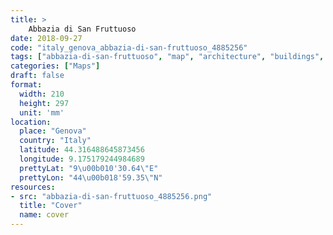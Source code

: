 ```yaml
---
title: > 
    Abbazia di San Fruttuoso
date: 2018-09-27
code: "italy_genova_abbazia-di-san-fruttuoso_4885256"
tags: ["abbazia-di-san-fruttuoso", "map", "architecture", "buildings", "Genova", "Italy"]
categories: ["Maps"]
draft: false
format:
  width: 210
  height: 297
  unit: 'mm'
location:
  place: "Genova"
  country: "Italy"
  latitude: 44.316488645873456
  longitude: 9.175179244984689
  prettyLat: "9\u00b010'30.64\"E"
  prettyLon: "44\u00b018'59.35\"N"
resources:
- src: "abbazia-di-san-fruttuoso_4885256.png"
  title: "Cover"
  name: cover
---
```

